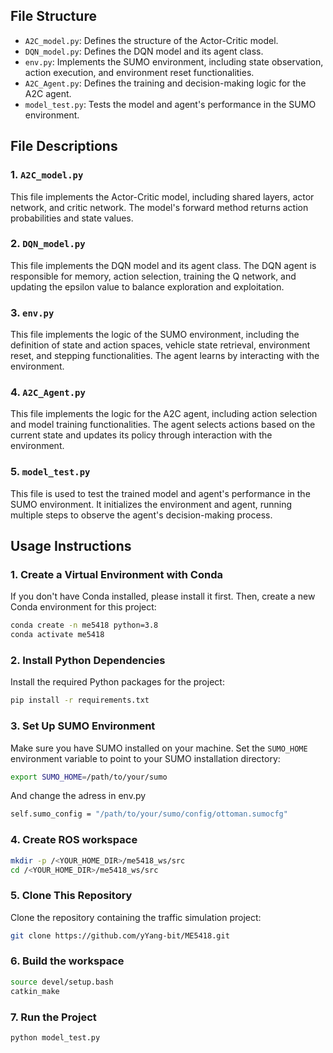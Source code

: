 ## File Structure
- `A2C_model.py`: Defines the structure of the Actor-Critic model.
- `DQN_model.py`: Defines the DQN model and its agent class.
- `env.py`: Implements the SUMO environment, including state observation, action execution, and environment reset functionalities.
- `A2C_Agent.py`: Defines the training and decision-making logic for the A2C agent.
- `model_test.py`: Tests the model and agent's performance in the SUMO environment.

## File Descriptions

### 1. `A2C_model.py`
This file implements the Actor-Critic model, including shared layers, actor network, and critic network. The model's forward method returns action probabilities and state values.

### 2. `DQN_model.py`
This file implements the DQN model and its agent class. The DQN agent is responsible for memory, action selection, training the Q network, and updating the epsilon value to balance exploration and exploitation.

### 3. `env.py`
This file implements the logic of the SUMO environment, including the definition of state and action spaces, vehicle state retrieval, environment reset, and stepping functionalities. The agent learns by interacting with the environment.

### 4. `A2C_Agent.py`
This file implements the logic for the A2C agent, including action selection and model training functionalities. The agent selects actions based on the current state and updates its policy through interaction with the environment.

### 5. `model_test.py`
This file is used to test the trained model and agent's performance in the SUMO environment. It initializes the environment and agent, running multiple steps to observe the agent's decision-making process.

## Usage Instructions
### 1. Create a Virtual Environment with Conda

If you don't have Conda installed, please install it first. Then, create a new Conda environment for this project:

```bash
conda create -n me5418 python=3.8
conda activate me5418
```

### 2. Install Python Dependencies

Install the required Python packages for the project:

```bash
pip install -r requirements.txt
```

### 3. Set Up SUMO Environment

Make sure you have SUMO installed on your machine. Set the `SUMO_HOME` environment variable to point to your SUMO installation directory:

```bash
export SUMO_HOME=/path/to/your/sumo
```
And change the adress in env.py

```bash
self.sumo_config = "/path/to/your/sumo/config/ottoman.sumocfg"
```

### 4. Create ROS workspace
```bash
mkdir -p /<YOUR_HOME_DIR>/me5418_ws/src
cd /<YOUR_HOME_DIR>/me5418_ws/src
```

### 5. Clone This Repository

Clone the repository containing the traffic simulation project:

```bash
git clone https://github.com/yYang-bit/ME5418.git
```

### 6. Build the workspace

```bash
source devel/setup.bash
catkin_make
```

### 7. Run the Project

```bash
python model_test.py
```